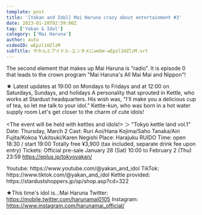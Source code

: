 ```yaml
---
template: post
title: '[Yakan and Idol] Mai Haruna crazy about entertainment #3'
date: 2023-01-28T02:59:00Z
tag: ['Yakan & Idol']
category: ['Mai Haruna']
author: auto 
videoID: wEpzl1HZlzM
subTitle: やかんとアイドル-エンタメにwebm-wEpzl1HZlzM.srt
---
```

The second element that makes up Mai Haruna is “radio”.
It is episode 0 that leads to the crown program "Mai Haruna's All Mai Mai and Nippon"!

★ Latest updates at 19:00 on Mondays to Fridays and at 12:00 on Saturdays, Sundays, and holidays
A personality that sprouted in Kettle, who works at Stardust headquarters.
His wish was, "I'll make you a delicious cup of tea, so let me talk to your idol."
Kettle-kun, who was born in a hot water supply room
Let's get closer to the charm of cute idols!

<The event will be held with kettles and idols!> ＞
"Tokyo kettle land vol.1"
Date: Thursday, March 2
Cast: Ruri Aoi/Hana Kojima/Saho Tanaka/Airi Fujita/Kokoa Yukitsuki/Karen Negishi
Place: Harajuku RUIDO
Time: open 18:30 / start 19:00
Totally free ¥3,900 (tax included, separate drink fee upon entry)
Tickets: Official pre-sale
January 28 (Sat) 10:00 to February 2 (Thu) 23:59
https://eplus.jp/tokyoyakan/

<Kettle and Idol>
Youtube: https://www.youtube.com/@yakan_and_idol
TikTok: https://www.tiktok.com/@yakan_and_idol
Kettle provided: https://stardustshoppers.jp/sp/shop.asp?cd=322

★This time's idol is...Mai Haruna
<Mai Haruna>
Twitter: https://mobile.twitter.com/harunamai0105
Instagram: https://www.instagram.com/harunamai_official/
